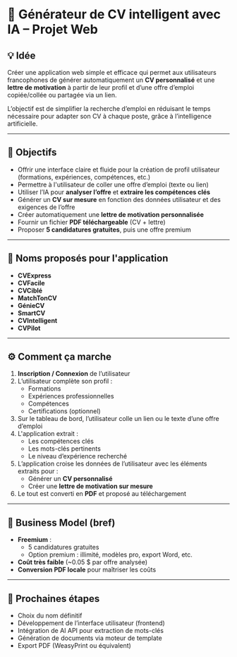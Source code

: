 # 📄 Générateur de CV intelligent avec IA – Projet Web

## 💡 Idée

Créer une application web simple et efficace qui permet aux utilisateurs francophones de générer automatiquement un **CV personnalisé** et une **lettre de motivation** à partir de leur profil et d’une offre d’emploi copiée/collée ou partagée via un lien.

L’objectif est de simplifier la recherche d’emploi en réduisant le temps nécessaire pour adapter son CV à chaque poste, grâce à l’intelligence artificielle.

---

## 🎯 Objectifs

- Offrir une interface claire et fluide pour la création de profil utilisateur (formations, expériences, compétences, etc.)
- Permettre à l'utilisateur de coller une offre d’emploi (texte ou lien)
- Utiliser l’IA pour **analyser l’offre** et **extraire les compétences clés**
- Générer un **CV sur mesure** en fonction des données utilisateur et des exigences de l’offre
- Créer automatiquement une **lettre de motivation personnalisée**
- Fournir un fichier **PDF téléchargeable** (CV + lettre)
- Proposer **5 candidatures gratuites**, puis une offre premium

---

## 🧪 Noms proposés pour l'application

- **CVExpress**
- **CVFacile**
- **CVCiblé**
- **MatchTonCV**
- **GénieCV**
- **SmartCV**
- **CVIntelligent**
- **CVPilot**

---

## ⚙️ Comment ça marche

1. **Inscription / Connexion** de l’utilisateur
2. L’utilisateur complète son profil :
   - Formations
   - Expériences professionnelles
   - Compétences
   - Certifications (optionnel)
3. Sur le tableau de bord, l’utilisateur colle un lien ou le texte d’une offre d’emploi
4. L'application extrait :
   - Les compétences clés
   - Les mots-clés pertinents
   - Le niveau d’expérience recherché
5. L’application croise les données de l’utilisateur avec les éléments extraits pour :
   - Générer un **CV personnalisé**
   - Créer une **lettre de motivation sur mesure**
6. Le tout est converti en **PDF** et proposé au téléchargement

---

## 💼 Business Model (bref)

- **Freemium** :
  - 5 candidatures gratuites
  - Option premium : illimité, modèles pro, export Word, etc.
- **Coût très faible** (~0.05 $ par offre analysée)
- **Conversion PDF locale** pour maîtriser les coûts

---

## 🚀 Prochaines étapes

- Choix du nom définitif
- Développement de l’interface utilisateur (frontend)
- Intégration de AI API pour extraction de mots-clés
- Génération de documents via moteur de template
- Export PDF (WeasyPrint ou équivalent)
